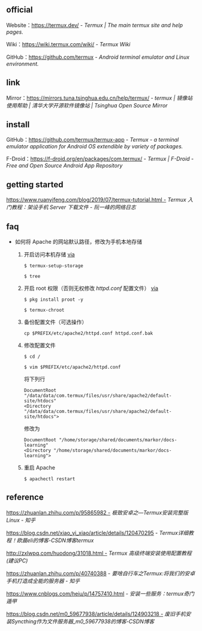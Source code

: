 ## official

Website：https://termux.dev/ - *Termux | The main termux site and help pages.*

Wiki：https://wiki.termux.com/wiki/ - *Termux Wiki*

GitHub：https://github.com/termux - *Android terminal emulator and Linux environment.*

## link

Mirror：https://mirrors.tuna.tsinghua.edu.cn/help/termux/ - *termux | 镜像站使用帮助 | 清华大学开源软件镜像站 | Tsinghua Open Source Mirror*

## install

GitHub：https://github.com/termux/termux-app - *Termux - a terminal emulator application for Android OS extendible by variety of packages.*

F-Droid：https://f-droid.org/en/packages/com.termux/ - *Termux | F-Droid - Free and Open Source Android App Repository*

## getting started

https://www.ruanyifeng.com/blog/2019/07/termux-tutorial.html - *Termux 入门教程：架设手机 Server 下载文件 - 阮一峰的网络日志*

## faq

- 如何将 Apache 的网站默认路径，修改为手机本地存储

  1. 开启访问本机存储 [via](https://blog.csdn.net/xiao_qi_tong/article/details/122628099)

     `$ termux-setup-storage`

     `$ tree`

  2. 开启 root 权限（否则无权修改 *httpd.conf* 配置文件） [via](https://blog.csdn.net/xiao_yi_xiao/article/details/120470295#t28)

     `$ pkg install proot -y`

     `$ termux-chroot`

  3. 备份配置文件（可选操作）

     `cp $PREFIX/etc/apache2/httpd.conf httpd.conf.bak`

  4. 修改配置文件

     `$ cd /`

     `$ vim $PREFIX/etc/apache2/httpd.conf`

     将下列行

     ```
     DocumentRoot "/data/data/com.termux/files/usr/share/apache2/default-site/htdocs"
     <Directory "/data/data/com.termux/files/usr/share/apache2/default-site/htdocs">
     ```

     修改为

     ```
     DocumentRoot "/home/storage/shared/documents/markor/docs-learning"
     <Directory "/home/storage/shared/documents/markor/docs-learning">
     ```

  5. 重启 Apache

     `$ apachectl restart`

## reference

https://zhuanlan.zhihu.com/p/95865982 - *极致安卓之—Termux安装完整版Linux - 知乎*

https://blog.csdn.net/xiao_yi_xiao/article/details/120470295 - *Termux详细教程！欧晨eli的博客-CSDN博客termux*

http://zxlwpq.com/huodong/31018.html - *Termux 高级终端安装使用配置教程(建议PC)*

https://zhuanlan.zhihu.com/p/40740388 - *要啥自行车之Termux:将我们的安卓手机打造成全能的服务器 - 知乎*

https://www.cnblogs.com/heiu/p/14757410.html - *安装一些服务：termux奇门遁甲*

https://blog.csdn.net/m0_59677938/article/details/124903218 - *废旧手机安装Syncthing作为文件服务器_m0_59677938的博客-CSDN博客*